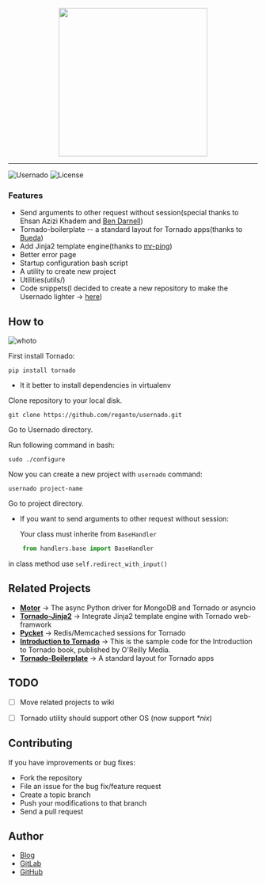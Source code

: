 <p align="center">
    <img src="https://user-images.githubusercontent.com/29402115/63076666-38541e00-bf4b-11e9-9b19-9e25c9b268cb.png" 
         width="300" height="300" />
</p>


---
![Usernado](https://img.shields.io/badge/usernado-1.1.0-green)
![License](https://img.shields.io/hexpm/l/plug?color=green)

### Features

- Send  arguments to other request without session(special thanks to Ehsan Azizi Khadem and [Ben Darnell](https://github.com/bdarnell))
- Tornado-boilerplate -- a standard layout for Tornado apps(thanks to [Bueda](https://github.com/bueda/tornado-boilerplate))
- Add Jinja2 template engine(thanks to [mr-ping](https://github.com/mr-ping/tornado_jinja2))
- Better error page
- Startup configuration bash script
- A utility to create new project
- Utilities(utils/)
- Code snippets(I decided to create a new repository to make the Usernado lighter -> [here](https://github.com/reganto/tornado-snippets))


## How to


![whoto](https://user-images.githubusercontent.com/29402115/63206974-0f12c980-c0d4-11e9-815a-b513e2aadc6c.gif)


First install Tornado:

    pip install tornado

* It it better to install dependencies in virtualenv


Clone repository to your local disk.

    git clone https://github.com/reganto/usernado.git


Go to Usernado directory.

Run following command in bash:

    sudo ./configure

Now you can create a new project with `usernado` command:

    usernado project-name

Go to project directory.


* If you want to send  arguments to other request without session:

  Your class must inherite from `BaseHandler`

```python
    from handlers.base import BaseHandler
```

in class method use `self.redirect_with_input()`

## Related Projects

- **[Motor](https://github.com/mongodb/motor)**  -> The async Python driver for MongoDB and Tornado or asyncio 
- **[Tornado-Jinja2](https://github.com/mr-ping/tornado_jinja2)** -> Integrate Jinja2 template engine with Tornado web-framwork
- **[Pycket](https://github.com/diogobaeder/pycket)** -> Redis/Memcached sessions for Tornado 
- **[Introduction to Tornado](https://github.com/Introduction-to-Tornado/Introduction-to-Tornado)** -> 
This is the sample code for the Introduction to Tornado book, published by O'Reilly Media.
- **[Tornado-Boilerplate](https://github.com/bueda/tornado-boilerplate)** -> A standard layout for Tornado apps



## TODO

- [ ] Move related projects to wiki
- [ ] Tornado  utility should support other OS (now support *\*nix*)


## Contributing

If you have improvements or bug fixes:

* Fork the repository
* File an issue for the bug fix/feature request
* Create a topic branch
* Push your modifications to that branch
* Send a pull request

## Author

* [Blog](http://www.reganto.ir)
* [GitLab](https://gitlab.com/reganto/)
* [GitHub](https://github.com/reganto/)

